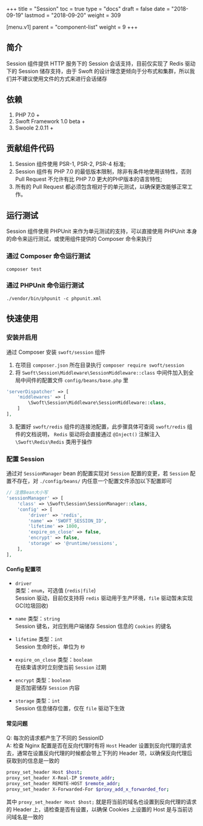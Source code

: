 +++
title = "Session"
toc = true
type = "docs"
draft = false
date = "2018-09-19"
lastmod = "2018-09-20"
weight = 309

[menu.v1]
  parent = "component-list"
  weight = 9
+++

## 简介

Session 组件提供 HTTP 服务下的 Session 会话支持，目前仅实现了 Redis 驱动下的 Session 储存支持，由于 Swoft 的设计理念更倾向于分布式和集群，所以我们并不建议使用文件的方式来进行会话储存

## 依赖

1. PHP 7.0 +
2. Swoft Framework 1.0 beta +
3. Swoole 2.0.11 +

## 贡献组件代码

1. Session 组件使用 PSR-1, PSR-2, PSR-4 标准;  
2. Session 组件有 PHP 7.0 的最低版本限制，除非有条件地使用该特性，否则 Pull Request 不允许有比 PHP 7.0 更大的PHP版本的语言特性;
3. 所有的 Pull Request 都必须包含相对于的单元测试，以确保更改能够正常工作。  

## 运行测试

Session 组件使用 PHPUnit 来作为单元测试的支持，可以直接使用 PHPUnit 本身的命令来运行测试，或使用组件提供的 Composer 命令来执行

### 通过 Composer 命令运行测试

`composer test`

### 通过 PHPUnit 命令运行测试

`./vendor/bin/phpunit -c phpunit.xml`

## 快速使用

### 安装并启用

通过 Composer 安装 `swoft/session` 组件  
1. 在项目 `composer.json` 所在目录执行 `composer require swoft/session`
2. 将 `Swoft\Session\Middleware\SessionMiddleware::class` 中间件加入到全局中间件的配置文件 `config/beans/base.php` 里
```php
'serverDispatcher' => [
    'middlewares' => [
        \Swoft\Session\Middleware\SessionMiddleware::class,
    ]
],
``` 
3. 配置好 `swoft/redis` 组件的连接池配置，此步骤具体可查阅 `swoft/redis` 组件的文档说明， `Redis` 驱动将会直接通过 `@Inject()` 注解注入 `\Swoft\Redis\Redis` 类用于操作

### 配置 Session

通过对 `SessionManager` bean 的配置实现对 `Session` 配置的变更，若 `Session` 配置不存在，对 `./config/beans/` 内任意一个配置文件添加以下配置即可

```php
// 注意Bean大小写
'sessionManager' => [
    'class' => \Swoft\Session\SessionManager::class,
    'config' => [
        'driver' => 'redis',
        'name' => 'SWOFT_SESSION_ID',
        'lifetime' => 1800,
        'expire_on_close' => false,
        'encrypt' => false,
        'storage' => '@runtime/sessions',
    ],
],
```

#### Config 配置项
- `driver`    
类型：`enum`，可选值 (`redis|file`)  
Session 驱动，目前仅支持将 `redis` 驱动用于生产环境，`file` 驱动暂未实现 GC(垃圾回收)

- `name`
类型：`string`  
Session 键名，对应到用户端储存 Session 信息的 `Cookies` 的键名

- `lifetime`
类型：`int`  
Session 生命时长，单位为 `秒`

- `expire_on_close`
类型：`boolean`  
在结束请求时立刻使当前 `Session` 过期

- `encrypt`
类型：`boolean`  
是否加密储存 `Session` 内容

- `storage`
类型：`int`  
Session 信息储存位置，仅在 `file` 驱动下生效

#### 常见问题

Q: 每次的请求都产生了不同的 SessionID  
A: 检查 Nginx 配置是否在反向代理时有将 `Host` Header 设置到反向代理的请求去，通常在设置反向代理的时候都会带上下列的 Header 项，以确保反向代理后获取到的信息是一致的  

```bash
proxy_set_header Host $host;
proxy_set_header X-Real-IP $remote_addr;
proxy_set_header REMOTE-HOST $remote_addr;
proxy_set_header X-Forwarded-For $proxy_add_x_forwarded_for;
```

其中 `proxy_set_header Host $host;` 就是将当前的域名也设置到反向代理的请求的 Header 上，请检查是否有设置，以确保 Cookies 上设置的 Host 是与当前访问域名是一致的
